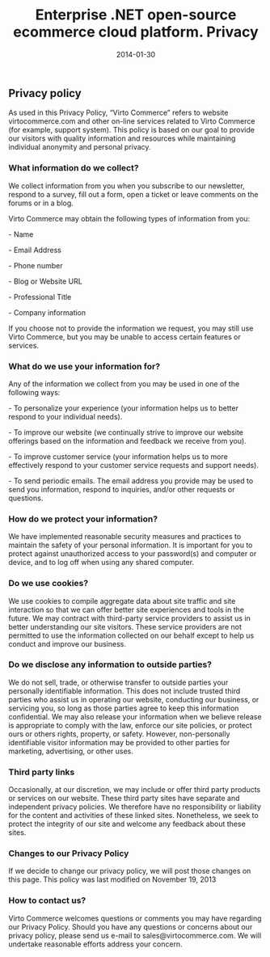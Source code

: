 ﻿---
layout: post
title: Enterprise .NET open-source ecommerce cloud platform. Privacy
description: Enterprise .NET open-source ecommerce cloud platform. Privacy
date: 2014-01-30
permalink: /pages/privacy
tags : 
- privacy
- commerce
---
<article role="main" class="main">
	<div class="for-business __responsive">
		<h1 class="head-title">Privacy policy</h1>
		<p class="text">
			As used in this Privacy Policy, “Virto Commerce” refers to website virtocommerce.com and other on-line services related to Virto Commerce (for example, support system). This policy is based on our goal to provide our visitors with quality information and resources while maintaining individual anonymity and personal privacy.
		</p>
		<h3 class="title">
			What information do we collect?
		</h3>
		<p class="text">
			We collect information from you when you subscribe to our newsletter, respond to a survey, fill out a form, open a ticket or leave comments on the forums or in a blog.
		</p>
		<p class="text">
			Virto Commerce may obtain the following types of information from you:
		</p>
		<p class="text">- Name</p>
		<p class="text">- Email Address</p>
		<p class="text">- Phone number</p>
		<p class="text">- Blog or Website URL</p>
		<p class="text">- Professional Title</p>
		<p class="text">- Company information</p>
		<p class="text">
			If you choose not to provide the information we request, you may still use Virto Commerce, but you may be unable to access certain features or services.
		</p>
		<h3 class="title">
			What do we use your information for?
		</h3>
		<p class="text">
			Any of the information we collect from you may be used in one of the following ways:
		</p>
		<p class="text">- To personalize your experience (your information helps us to better respond to your individual needs).</p>
		<p class="text">- To improve our website (we continually strive to improve our website offerings based on the information and feedback we receive from you).</p>
		<p class="text">- To improve customer service (your information helps us to more effectively respond to your customer service requests and support needs).</p>
		<p class="text">- To send periodic emails. The email address you provide may be used to send you information, respond to inquiries, and/or other requests or questions.</p>
		<h3 class="title">
			How do we protect your information?
		</h3>
		<p class="text">
			We have implemented reasonable security measures and practices to maintain the safety of your personal information. It is important for you to protect against unauthorized access to your password(s) and computer or device, and to log off when using any shared computer.
		</p>
		<h3 class="title">
			Do we use cookies?
		</h3>
		<p class="text">
			We use cookies to compile aggregate data about site traffic and site interaction so that we can offer better site experiences and tools in the future. We may contract with third-party service providers to assist us in better understanding our site visitors. These service providers are not permitted to use the information collected on our behalf except to help us conduct and improve our business.
		</p>
		<h3 class="title">
			Do we disclose any information to outside parties?
		</h3>
		<p class="text">
			We do not sell, trade, or otherwise transfer to outside parties your personally identifiable information. This does not include trusted third parties who assist us in operating our website, conducting our business, or servicing you, so long as those parties agree to keep this information confidential. We may also release your information when we believe release is appropriate to comply with the law, enforce our site policies, or protect ours or others rights, property, or safety. However, non-personally identifiable visitor information may be provided to other parties for marketing, advertising, or other uses.
		</p>
		<h3 class="title">
			Third party links
		</h3>
		<p class="text">
			Occasionally, at our discretion, we may include or offer third party products or services on our website. These third party sites have separate and independent privacy policies. We therefore have no responsibility or liability for the content and activities of these linked sites. Nonetheless, we seek to protect the integrity of our site and welcome any feedback about these sites.
		</p>
		<h3 class="title">
			Changes to our Privacy Policy
		</h3>
		<p class="text">
			If we decide to change our privacy policy, we will post those changes on this page. This policy was last modified on November 19, 2013
		</p>
		<h3 class="title">
			How to contact us?
		</h3>
		<p class="text">
			Virto Commerce welcomes questions or comments you may have regarding our Privacy Policy. Should you have any questions or concerns about our privacy policy, please send us e-mail to sales@virtocommerce.com. We will undertake reasonable efforts address your concern.
		</p>
	</div>
</article>
